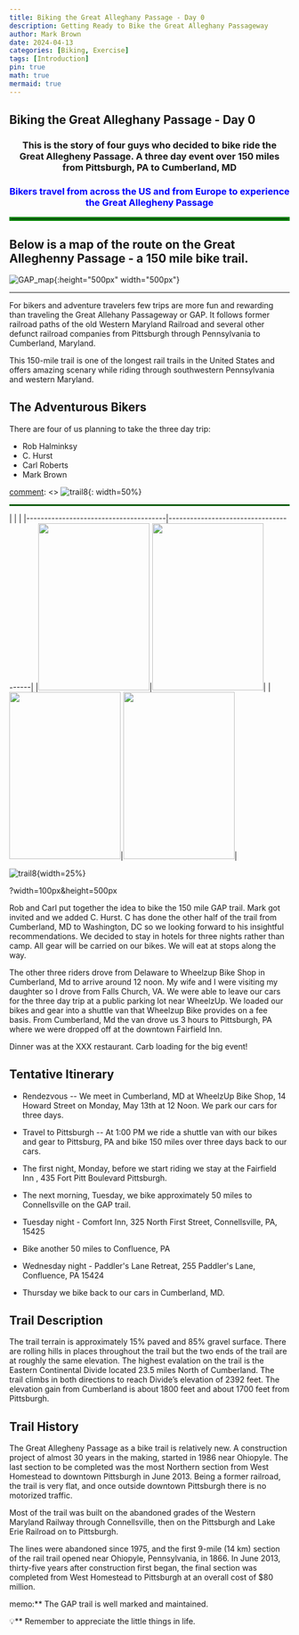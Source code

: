 ```yaml
---
title: Biking the Great Alleghany Passage - Day 0 
description: Getting Ready to Bike the Great Alleghany Passageway
author: Mark Brown
date: 2024-04-13
categories: [Biking, Exercise]
tags: [Introduction]
pin: true
math: true
mermaid: true
---
```

##  Biking the Great Alleghany Passage - Day 0

### <center>This is the story of four guys who decided to bike ride the Great Allegheny Passage.  A three day event over 150 miles from Pittsburgh, PA to Cumberland, MD</center>

### <center><span style="color:blue">Bikers travel from across the US and from Europe to experience the Great Allegheny Passage</span></center>

<hr style="border: 3px solid green; width 75%;">

## Below is a map of the route on the Great Alleghenny Passage - a 150 mile bike trail.


 ![GAP_map](/assets/img/map.png){:height="500px" width="500px"}

--------------

For bikers and adventure travelers few trips are more fun and rewarding than traveling the Great Allehany Passageway or GAP. It follows former railroad paths of the old Western Maryland Railroad and several other defunct railroad companies from Pittsburgh through Pennsylvania to Cumberland, Maryland.

This 150-mile trail is one of the longest rail trails in the United States and offers amazing scenary while riding through southwestern Pennsylvania and western Maryland.


## The Adventurous Bikers

There are four of us planning to take the three day trip:
* Rob Halminksy
* C. Hurst 
* Carl Roberts
* Mark Brown

[comment]: <>    ![trail8](/assets/img/Day0/Carl.png){: width=50%}
<hr style="border: 1px solid green; width 75%;">
|                                       |                                       |
|---------------------------------------|---------------------------------------|
|<img src="/assets/img/Day0/Carl.png" width="200" height="300">|<img src="/assets/img/Day0/Rob.png" width="200" height="300">|
|<img src="/assets/img/Day0/CHirst.png" width="200" height="300">|<img src="/assets/img/Day0/Mark.png" width="200" height="300">|


![trail8](/assets/img/trail8.jpg){width=25%}

?width=100px&height=500px   

Rob and Carl put together the idea to bike the 150 mile GAP trail.  Mark got invited and we added C. Hurst.  C has done the other half of the trail from Cumberland, MD to Washington, DC so we looking forward to his insightful recommendations.  We decided to stay in hotels for three nights rather than camp.  All gear will be carried on our bikes.  We will eat at stops along the way.

The other three riders drove from Delaware to Wheelzup Bike Shop in Cumberland, Md to arrive around 12 noon.   My wife and I were visiting my daughter so I drove from Falls Church, VA.  We were able to leave our cars for the three day trip at a public parking lot near WheelzUp.  We loaded our bikes and gear into a shuttle van that Wheelzup Bike provides on a fee basis.  From Cumberland, Md the van drove us 3 hours to Pittsburgh, PA where we were dropped off at the downtown Fairfield Inn.  

Dinner was at the XXX restaurant.  Carb loading for the big event!

## Tentative Itinerary

* Rendezvous -- We meet in Cumberland, MD at WheelzUp Bike Shop, 14 Howard Street on Monday, May 13th at 12 Noon.  We park our cars for three days.

*  Travel to Pittsburgh -- At 1:00 PM we ride a shuttle van with our bikes and gear to Pittsburg, PA and bike 150 miles over three days back to our cars.

* The first night, Monday, before we start riding we stay at the Fairfield Inn , 435 Fort Pitt Boulevard Pittsburgh.

* The next morning, Tuesday, we bike approximately 50 miles to Connellsville on the GAP trail.

* Tuesday night - Comfort Inn, 325 North First Street, Connellsville, PA, 15425

* Bike another 50 miles to Confluence, PA

* Wednesday night - Paddler's Lane Retreat, 255 Paddler's Lane, Confluence, PA 15424

* Thursday we bike back to our cars in Cumberland, MD.

## Trail Description

The trail terrain is approximately 15% paved and 85% gravel surface.  There are rolling hills in places throughout the trail but the two ends of the trail are at roughly the same elevation. The highest evalation on the trail is the Eastern Continental Divide located 23.5 miles North of Cumberland. The trail climbs in both directions to reach Divide’s elevation of 2392 feet. The elevation gain from Cumberland is about 1800 feet and about 1700 feet from Pittsburgh.



## Trail History

The Great Allegheny Passage as a bike trail is relatively new. A construction project of almost 30 years in the making, started in 1986 near Ohiopyle. The last section to be completed was the most Northern section from West Homestead to downtown Pittsburgh in June 2013. Being a former railroad, the trail is very flat, and once outside downtown Pittsburgh there is no motorized traffic.  

Most of the trail was built on the abandoned grades of the Western Maryland Railway through Connellsville, then on the Pittsburgh and Lake Erie Railroad on to Pittsburgh.

The lines were abandoned since 1975, and the first 9-mile (14 km) section of the rail trail opened near Ohiopyle, Pennsylvania, in 1866. In June 2013, thirty-five years after construction first began, the final section was completed from West Homestead to Pittsburgh at an overall cost of $80 million.

memo:** The GAP trail is well marked and maintained.

:bulb:** Remember to appreciate the little things in life.


[comment]: <> (This is a comment, it will not be included)
[//]: <> (This may be the most platform independent comment) 